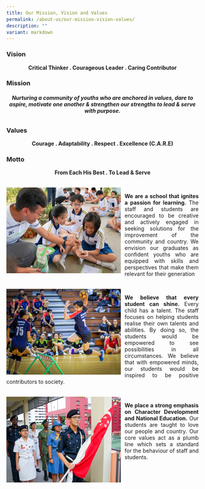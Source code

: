 ```yaml
---
title: Our Mission, Vision and Values
permalink: /about-us/our-mission-vision-values/
description: ""
variant: markdown
---
```

### **Vision**
<p style="text-align:center"><b>Critical Thinker . Courageous Leader . Caring Contributor</b></p>
		
### **Mission**
###### <p style="text-align:center"><b>Nurturing a community of youths who are anchored in values, dare to aspire, motivate one another &amp; strengthen our strengths to lead &amp; serve with purpose.</b></p>

### **Values**
<p style="text-align:center"><b>Courage . Adaptability . Respect . Excellence (C.A.R.E)</b></p>

### **Motto**
<p style="text-align:center"><b>From Each His Best . To Lead &amp; Serve</b></p>
<br>

<p style="float:left; margin:0 10px 0px 0">
<img src="/images/Aboutus/vmv-04.jpg" alt="learning" style="width:300px"></p>

<p style="text-align:justify">
<b>We are a school that ignites a passion for learning.</b> The staff and students are encouraged to be creative and actively engaged in seeking solutions for the improvement of the community and country. We envision our graduates as confident youths who are equipped with skills and perspectives that make them relevant for their generation
</p>

<br>

<p style="float:left; margin:0 10px 0px 0">
<img src="/images/Aboutus/vmv-05.jpg" alt="talent" style="width:300px"></p>

<p style="text-align:justify">
<b>We believe that every student can shine.</b> Every child has a talent. The staff focuses on helping students realise their own talents and abilities. By doing so, the students would be empowered to see possibilities in all circumstances. We believe that with empowered minds, our students would be inspired to be positive contributors to society.
</p>

<br>

<p style="float:left; margin:0 10px 0px 0">
<img src="/images/Aboutus/vmv-06.jpg" alt="character" style="width:300px"></p>

<p style="text-align:justify">
<b>We place a strong emphasis on Character Development and National Education.</b> Our students are taught to love our people and country. Our core values act as a plumb line which sets a standard for the behaviour of staff and students.
</p>